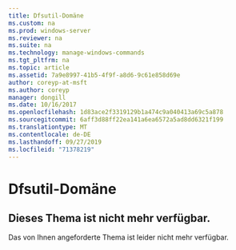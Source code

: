 ```yaml
---
title: Dfsutil-Domäne
ms.custom: na
ms.prod: windows-server
ms.reviewer: na
ms.suite: na
ms.technology: manage-windows-commands
ms.tgt_pltfrm: na
ms.topic: article
ms.assetid: 7a9e8997-41b5-4f9f-a8d6-9c61e858d69e
author: coreyp-at-msft
ms.author: coreyp
manager: dongill
ms.date: 10/16/2017
ms.openlocfilehash: 1d83ace2f3319129b1a474c9a040413a69c5a878
ms.sourcegitcommit: 6aff3d88ff22ea141a6ea6572a5ad8dd6321f199
ms.translationtype: MT
ms.contentlocale: de-DE
ms.lasthandoff: 09/27/2019
ms.locfileid: "71378219"
---
```

# <a name="dfsutil-domain"></a>Dfsutil-Domäne



## <a name="this-topic-is-no-longer-available"></a>Dieses Thema ist nicht mehr verfügbar.

Das von Ihnen angeforderte Thema ist leider nicht mehr verfügbar.